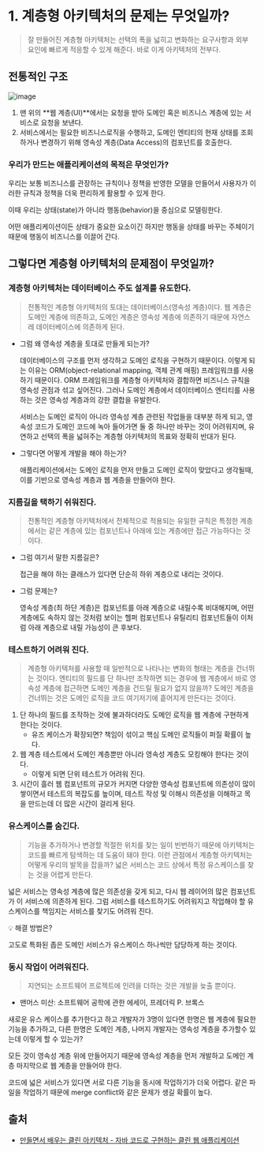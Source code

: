 # 1. 계층형 아키텍처의 문제는 무엇일까?

> 잘 만들어진 계층형 아키텍처는 선택의 폭을 넓히고 변화하는 요구사항과 외부 요인에 빠르게 적응할 수 있게 해준다. 바로 이게 아키텍처의 전부다.
> 

## 전통적인 구조

![image](https://user-images.githubusercontent.com/53366407/150629287-b598f9e7-a79f-47e5-be5d-f4b10c59c4c0.png)

1. 맨 위의 **웹 계층(UI)**에서는 요청을 받아 도메인 혹은 비즈니스 계층에 있는 서비스로 요청을 보낸다.
2. 서비스에서는 필요한 비즈니스로직을 수행하고, 도메인 엔티티의 현재 상태를 조회하거나 변경하기 위해 영속성 계층(Data Access)의 컴포넌트를 호출한다.

### 우리가 만드는 애플리케이션의 목적은 무엇인가?

우리는 보통 비즈니스를 관장하는 규칙이나 정책을 반영한 모델을 만들어서 사용자가 이러한 규칙과 정책을 더욱 편리하게 활용할 수 있게 한다.

이때 우리는 상태(state)가 아니라 행동(behavior)을 중심으로 모델링한다.

어떤 애플리케이션이든 상태가 중요한 요소이긴 하지만 행동을 상태를 바꾸는 주체이기 때문에 행동이 비즈니스를 이끌어 간다.

## 그렇다면 계층형 아키텍처의 문제점이 무엇일까?

### 계층형 아키텍처는 데이터베이스 주도 설계를 유도한다.

> 전통적인 계층형 아키텍처의 토대는 데이터베이스(영속성 계층)이다. 웹 계층은 도메인 계층에 의존하고, 도메인 계층은 영속성 계층에 의존하기 때문에 자연스레 데이터베이스에 의존하게 된다.
> 

- 그럼 왜 영속성 계층을 토대로 만들게 되는가?
    
    데이터베이스의 구조를 먼저 생각하고 도메인 로직을 구현하기 때문이다.  이렇게 되는 이유는 ORM(object-relational mapping, 객체 관계 매핑) 프레임워크를 사용하기 때문이다. ORM 프레임워크를 계층형 아키텍처와 결합하면 비즈니스 규칙을 영속성 관점과 섞고 싶어진다. 그러나 도메인 계층에서 데이터베이스 엔티티를 사용하는 것은 영속성 계층과의 강한 결합을 유발한다.
    
    서비스는 도메인 로직이 아니라 영속성 계층 관련된 작업들을 대부분 하게 되고, 영속성 코드가 도메인 코드에 녹아 들어가면 둘 중 하나만 바꾸는 것이 어려워지며, 유연하고 선택의 폭을 넓혀주는 계층형 아키텍처의 목표와 정확히 반대가 된다.
    

- 그렇다면 어떻게 개발을 해야 하는가?
    
    애플리케이션에서는 도메인 로직을 먼저 만들고 도메인 로직이 맞았다고 생각될때, 이를 기반으로 영속성 계층과 웹 계층을 만들어야 한다.
    

### 지름길을 택하기 쉬워진다.

> 전통적인 계층형 아키텍처에서 전체적으로 적용되는 유일한 규칙은 특정한 계층에서는 같은 계층에 있는 컴포넌트나 아래에 있는 계층에만 접근 가능하다는 것이다.
> 
- 그럼 여기서 말한 지름길은?
    
    접근을 해야 하는 클래스가 있다면 단순히 하위 계층으로 내리는 것이다.
    
- 그럼 문제는?
    
    영속성 계층(최 하단 계층)은 컴포넌트를 아래 계층으로 내릴수록 비대해지며, 어떤 계층에도 속하지 않는 것처럼 보이는 헬퍼 컴포넌트나 유틸리티 컴포넌트들이 이처럼 아래 계층으로 내릴 가능성이 큰 후보다.
    

### 테스트하기 어려워 진다.

> 계층형 아키텍처를 사용할 때 일반적으로 나타나는 변화의 형태는 계층을 건너뛰는 것이다. 엔티티의 필드를 단 하나만 조작하면 되는 경우에 웹 계층에서 바로 영속성 계층에 접근하면 도메인 계층을 건드릴 필요가 없지 않을까? 도메인 계층을 건너뛰는 것은 도메인 로직을 코드 여기저기에 흩어지게 만든다는 것이다.
> 

1. 단 하나의 필드를 조작하는 것에 불과하더라도 도메인 로직을 웹 계층에 구현하게 한다는 것이다.
    - 유즈 케이스가 확장되면? 책임이 섞이고 핵심 도메인 로직들이 퍼질 확률이 높다.
2. 웹 계층 테스트에서 도메인 계층뿐만 아니라 영속성 계층도 모킹해야 한다는 것이다.
    - 이렇게 되면 단위 테스트가 어려워 진다.
3. 시간이 흘러 웹 컴포넌트의 규모가 커지면 다양한 영속성 컴포넌트에 의존성이 많이 쌓이면서 테스트의 복잡도를 높이며, 테스트 작성 및 이해시 의존성을 이해하고 목을 만드는데 더 많은 시간이 걸리게 된다.

### 유스케이스를 숨긴다.

> 기능을 추가하거나 변경할 적절한 위치를 찾는 일이 빈번하기 때문에 아키텍처는 코드를 빠르게 탐색하는 데 도움이 돼야 한다. 이런 관점에서 계층형 아키텍처는 어떻게 우리의 발목을 잡을까? 넓은 서비스는 코드 상에서 특정 유스케이스를 찾는 것을 어렵게 만든다.
> 

넓은 서비스는 영속성 계층에 많은 의존성을 갖게 되고, 다시 웹 레이어의 많은 컴포넌트가 이 서비스에 의존하게 된다. 그럼 서비스를 테스트하기도 어려워지고 작업해야 할 유스케이스를 책임지는 서비스를 찾기도 어려워 진다.

<aside>
💡 해결 방법은?

고도로 특화된 좁은 도메인 서비스가 유스케이스 하나씩만 담당하게 하는 것이다.

</aside>

### 동시 작업이 어려워진다.

> 지연되는 소프트웨어 프로젝트에 인려을 더하는 것은 개발을 늦출 뿐이다. 
- 맨머스 미산: 소프트웨어 공학에 관한 에세이, 프레더릭 P. 브록스
> 

새로운 유스 케이스를 추가한다고 하고 개발자가 3명이 있다면 한명은 웹 계층에 필요한 기능을 추가하고, 다른 한명은 도메인 계층, 나머지 개발자는 영속성 계층을 추가할수 있는데 이렇게 할 수 있는가?

모든 것이 영속성 계층 위에 만들어지기 때문에 영속성 계층을 먼저 개발하고 도메인 계층 마지막으로 웹 계층을 만들어야 한다.

코드에 넓은 서비스가 있다면 서로 다른 기능을 동시에 작업하기가 더욱 어렵다. 같은 파일을 작업하기 때문에 merge conflict와 같은 문제가 생길 확률이 높다.

## 출처
- [만들면서 배우는 클린 아키텍처 - 자바 코드로 구현하는 클린 웹 애플리케이션](https://www.aladin.co.kr/shop/wproduct.aspx?ItemId=283437942)
